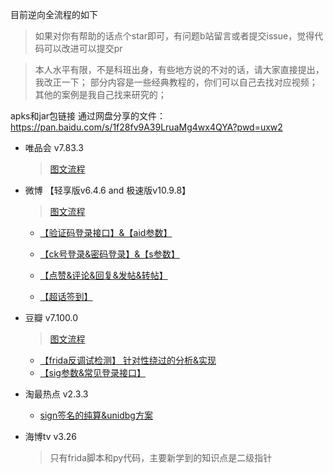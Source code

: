目前逆向全流程的如下

> 如果对你有帮助的话点个star即可，有问题b站留言或者提交issue，觉得代码可以改进可以提交pr

> 本人水平有限，不是科班出身，有些地方说的不对的话，请大家直接提出，我改正一下；
> 部分内容是一些经典教程的，你们可以自己去找对应视频；其他的案例是我自己找来研究的；

apks和jar包链接 通过网盘分享的文件： https://pan.baidu.com/s/1f28fv9A39LruaMg4wx4QYA?pwd=uxw2 

- 唯品会   v7.83.3

  > [图文流程](./唯品会/唯品会v7.83.3接口.md.md)



- 微博 【轻享版v6.4.6 and  极速版v10.9.8】

  > [图文流程](./微博/微博系列app接口逆向分析.md)
  
  - [【验证码登录接口】&【aid参数】](https://www.bilibili.com/video/BV17Xj2zHEKX/)
  - [【ck号登录&密码登录】&【s参数】](https://www.bilibili.com/video/BV1Cej9z2EWd/)
  
  - [【点赞&评论&回复&发帖&转帖】](https://www.bilibili.com/video/BV1kBjdzQEnz/)
  - [【超话签到】](https://www.bilibili.com/video/BV1usjdzaEG3/)
  
- 豆瓣 v7.100.0

  > [图文流程](./豆瓣/豆瓣app接口逆向分析.md)
  
  - [【frida反调试检测】 针对性绕过的分析&实现](https://www.bilibili.com/video/BV1gd7GzLEEM)
  - [【sig参数&常见登录接口】](https://www.bilibili.com/video/BV1Wx7czKEkt)



- 淘最热点 v2.3.3
  
  - [ sign签名的纯算&unidbg方案](https://www.bilibili.com/video/BV1E67AzeEhM)
  
  
  
- 海博tv v3.26

  > 只有frida脚本和py代码，主要新学到的知识点是二级指针

  


